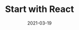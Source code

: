 ---
title: "Start with React"
image: "react.jpg"
excerpt:
      "React makes it painless to create interactive UIs. Design simple views for each state in your application, and React will efficiently update and render just the right components when your data changes."
date: "2021-03-19"
slug: "react"
isFeatured: true
---    